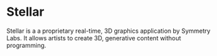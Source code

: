 # Stellar
Stellar is a a proprietary real-time, 3D graphics application by Symmetry Labs.  It allows artists to create 3D,  generative content without programming. 
